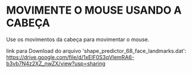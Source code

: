 # MOVIMENTE O MOUSE USANDO A CABEÇA
Use os movimentos da cabeça para movimentar o mouse.


link para Download do arquivo 'shape_predictor_68_face_landmarks.dat':  https://drive.google.com/file/d/1xEIF0S3qVIemRA6-b3vb7N4z2XZ_nwZX/view?usp=sharing 
